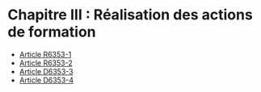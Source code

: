 # Chapitre III : Réalisation des actions de formation

* [Article R6353-1](./LEGIARTI000018522260.md)
* [Article R6353-2](./LEGIARTI000022257962.md)
* [Article D6353-3](./LEGIARTI000029388151.md)
* [Article D6353-4](./LEGIARTI000029388153.md)
